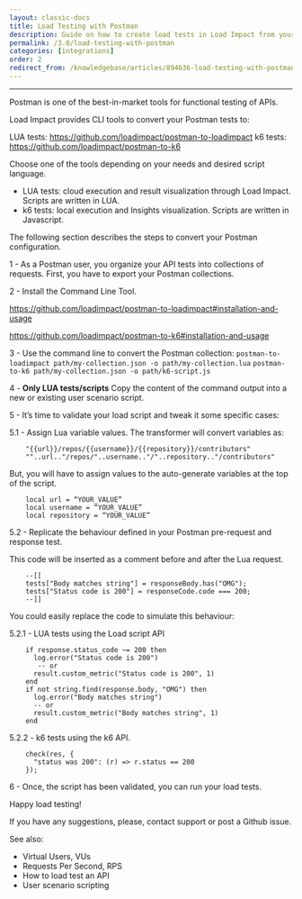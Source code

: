 ```yaml
---
layout: classic-docs
title: Load Testing with Postman
description: Guide on how to create load tests in Load Impact from your Postman collections
permalink: /3.0/load-testing-with-postman
categories: [integrations]
order: 2
redirect_from: /knowledgebase/articles/894636-load-testing-with-postman
---
```


***

Postman is one of the best-in-market tools for functional testing of APIs.



Load Impact provides CLI tools to convert your Postman tests to:

LUA tests: https://github.com/loadimpact/postman-to-loadimpact
k6 tests: https://github.com/loadimpact/postman-to-k6

Choose one of the tools depending on your needs and desired script language.
- LUA tests: cloud execution and result visualization through Load Impact. Scripts are written in LUA.
- k6 tests: local execution and Insights visualization. Scripts are written in Javascript.

The following section describes the steps to convert your Postman configuration.

1 - As a Postman user, you organize your API tests into collections of requests. First, you have to export your Postman collections.




2 - Install the Command Line Tool.

https://github.com/loadimpact/postman-to-loadimpact#installation-and-usage


https://github.com/loadimpact/postman-to-k6#installation-and-usage


3 - Use the command line to convert the Postman collection:
`postman-to-loadimpact path/my-collection.json -o path/my-collection.lua`
`postman-to-k6 path/my-collection.json -o path/k6-script.js`

4 - **Only LUA tests/scripts** Copy the content of the command output into a new or existing user scenario script.




5 - It’s time to validate your load script and tweak it some specific cases:


5.1  -  Assign Lua variable values.
The transformer will convert variables as:
```
    "{{url}}/repos/{{username}}/{{repository}}/contributors"
    ""..url.."/repos/"..username.."/"..repository.."/contributors"
```

But, you will have to assign values to the auto-generate variables at the top of the script.
```
    local url = “YOUR_VALUE”
    local username = “YOUR_VALUE”
    local repository = “YOUR_VALUE”
```
5.2  -  Replicate the behaviour defined in your Postman pre-request and response test.

This code will be inserted as a comment before and after the Lua request.
```
    --[[
    tests["Body matches string"] = responseBody.has("OMG");
    tests["Status code is 200"] = responseCode.code === 200;
    --]]
```
You could easily replace the code to simulate this behaviour:


5.2.1 - LUA tests using the Load script API
```
    if response.status_code ~= 200 then
      log.error("Status code is 200")
       -- or
      result.custom_metric("Status code is 200", 1)
    end
    if not string.find(response.body, "OMG") then
      log.error("Body matches string")
      -- or
      result.custom_metric("Body matches string", 1)
    end
```

5.2.2 - k6 tests using the k6 API.
```
    check(res, {
      "status was 200": (r) => r.status == 200
    });
```
6 - Once, the script has been validated, you can run your load tests.

Happy load testing!


If you have any suggestions, please, contact support or post a Github issue.


See also:
- Virtual Users, VUs
- Requests Per Second, RPS
- How to load test an API
- User scenario scripting
